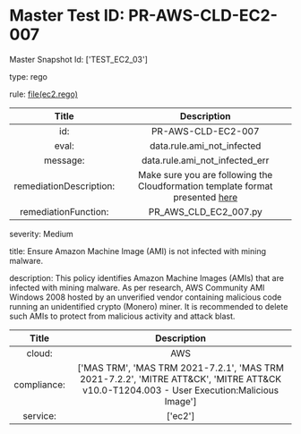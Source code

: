 



# Master Test ID: PR-AWS-CLD-EC2-007


Master Snapshot Id: ['TEST_EC2_03']

type: rego

rule: [file(ec2.rego)]  
  
  
  
  

|Title|Description|
| :---: | :---: |
|id: |PR-AWS-CLD-EC2-007|
|eval: |data.rule.ami_not_infected|
|message: |data.rule.ami_not_infected_err|
|remediationDescription: |Make sure you are following the Cloudformation template format presented <a href='https://boto3.amazonaws.com/v1/documentation/api/latest/reference/services/ec2.html#EC2.Client.describe_images' target='_blank'>here</a>|
|remediationFunction: |PR_AWS_CLD_EC2_007.py|


severity: Medium

title: Ensure Amazon Machine Image (AMI) is not infected with mining malware.

description: This policy identifies Amazon Machine Images (AMIs) that are infected with mining malware. As per research, AWS Community AMI Windows 2008 hosted by an unverified vendor containing malicious code running an unidentified crypto (Monero) miner. It is recommended to delete such AMIs to protect from malicious activity and attack blast.  
  
  

|Title|Description|
| :---: | :---: |
|cloud: |AWS|
|compliance: |['MAS TRM', 'MAS TRM 2021-7.2.1', 'MAS TRM 2021-7.2.2', 'MITRE ATT&CK', 'MITRE ATT&CK v10.0-T1204.003 - User Execution:Malicious Image']|
|service: |['ec2']|



[file(ec2.rego)]: https://github.com/prancer-io/prancer-compliance-test/tree/master/aws/cloud/ec2.rego
